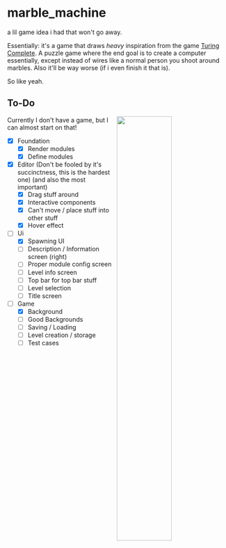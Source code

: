# marble_machine

a lil game idea i had that won't go away.

Essentially: it's a game that draws *heavy* inspiration from the game [Turing Complete](https://turingcomplete.game/). A puzzle game where the end goal is to create a computer essentially, except instead of wires like a normal person you shoot around marbles. Also it'll be way worse (if i even finish it that is).

So like yeah.

## To-Do

<img width=50% align=right src=https://user-images.githubusercontent.com/48413902/216175298-5e31170c-0245-4df8-9a42-40cba56a733e.png>


Currently I don't have a game, but I can almost start on that!

 - [x] Foundation
   - [x] Render modules
   - [x] Define modules
 - [x] Editor (Don't be fooled by it's succinctness, this is the hardest one) (and also the most important)
   - [x] Drag stuff around
   - [x] Interactive components
   - [x] Can't move / place stuff into other stuff
   - [x] Hover effect
 - [ ] Ui
   - [x] Spawning UI
   - [ ] Description / Information screen (right)
   - [ ] Proper module config screen
   - [ ] Level info screen
   - [ ] Top bar for top bar stuff
   - [ ] Level selection
   - [ ] Title screen
 - [ ] Game
   - [x] Background
   - [ ] Good Backgrounds
   - [ ] Saving / Loading
   - [ ] Level creation / storage
   - [ ] Test cases
